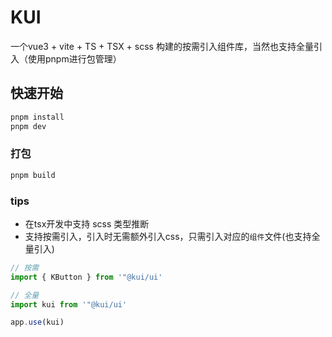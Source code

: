 # KUI

一个vue3 + vite + TS + TSX + scss 构建的按需引入组件库，当然也支持全量引入（使用pnpm进行包管理）

## 快速开始

```sh
pnpm install
pnpm dev
```

### 打包

```sh
pnpm build
```

### tips

- 在tsx开发中支持 scss 类型推断
- 支持按需引入，引入时无需额外引入css，只需引入对应的`组件`文件(也支持全量引入)

```js
// 按需
import { KButton } from '"@kui/ui'

// 全量
import kui from '"@kui/ui'

app.use(kui)
```
